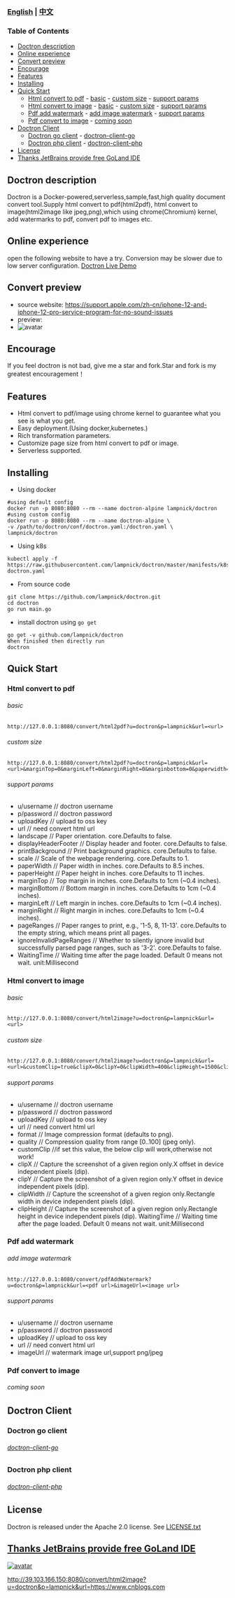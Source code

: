 ### [English](README.md) | [中文](README_ZH.md)

### Table of Contents

- [Doctron description](#doctron-description)
- [Online experience](#online-experience)
- [Convert preview](#convert-preview)
- [Encourage](#encourage)
- [Features](#features)
- [Installing](#installing)
- [Quick Start](#quick-start)
  - [Html convert to pdf](#html-convert-to-pdf)
        - [basic](#basic)
        - [custom size](#custom-size)
        - [support params](#support-params)
  - [Html convert to image](#html-convert-to-image)
        - [basic](#basic-1)
        - [custom size](#custom-size-1)
        - [support params](#support-params-1)
  - [Pdf add watermark](#pdf-add-watermark)
        - [add image watermark](#add-image-watermark)
        - [support params](#support-params-2)
  - [Pdf convert to image](#pdf-convert-to-image)
        - [coming soon](#coming-soon)
- [Doctron Client](#doctron-client)
  - [Doctron go client](#doctron-go-client)
        - [doctron-client-go](#doctron-client-go)
  - [Doctron php client](#doctron-php-client)
        - [doctron-client-php](#doctron-client-php)
- [License](#license)
- [Thanks JetBrains provide free GoLand IDE](#thanks-jetbrains-provide-free-goland-ide)
## Doctron description
Doctron is a Docker-powered,serverless,sample,fast,high quality document convert tool.Supply html convert to pdf(html2pdf), html convert to image(html2image like jpeg,png),which using chrome(Chromium) kernel, add watermarks to pdf, convert pdf to images etc.

## Online experience
open the following website to have a try. Conversion may be slower due to low server configuration.
[Doctron Live Demo](http://doctron.lampnick.com)

## Convert preview
- source website: https://support.apple.com/zh-cn/iphone-12-and-iphone-12-pro-service-program-for-no-sound-issues
- preview:
- ![avatar](test_data/preview.png)

## Encourage
If you feel doctron is not bad, give me a star and fork.Star and fork is my greatest encouragement！

## Features
- Html convert to pdf/image using chrome kernel to guarantee what you see is what you get.
- Easy deployment.(Using docker,kubernetes.)
- Rich transformation parameters.
- Customize page size from html convert to pdf or image.
- Serverless supported.

## Installing
- Using docker
```
#using default config
docker run -p 8080:8080 --rm --name doctron-alpine lampnick/doctron  
#using custom config
docker run -p 8080:8080 --rm --name doctron-alpine \
-v /path/to/doctron/conf/doctron.yaml:/doctron.yaml \
lampnick/doctron  
```
- Using k8s
```
kubectl apply -f https://raw.githubusercontent.com/lampnick/doctron/master/manifests/k8s-doctron.yaml
```
- From source code
```
git clone https://github.com/lampnick/doctron.git
cd doctron
go run main.go 
```

- install doctron using `go get` 
```
go get -v github.com/lampnick/doctron
When finished then directly run
doctron
```

## Quick Start
### Html convert to pdf
###### basic
```
http://127.0.0.1:8080/convert/html2pdf?u=doctron&p=lampnick&url=<url>  
```
###### custom size
```
http://127.0.0.1:8080/convert/html2pdf?u=doctron&p=lampnick&url=<url>&marginTop=0&marginLeft=0&marginRight=0&marginbottom=0&paperwidth=4.1  
```
###### support params
- u/username // doctron username
- p/password // doctron password
- uploadKey // upload to oss key
- url // need convert html url
- landscape // Paper orientation. core.Defaults to false.
- displayHeaderFooter // Display header and footer. core.Defaults to false.
- printBackground // Print background graphics. core.Defaults to false.
- scale // Scale of the webpage rendering. core.Defaults to 1.
- paperWidth // Paper width in inches. core.Defaults to 8.5 inches.
- paperHeight // Paper height in inches. core.Defaults to 11 inches.
- marginTop // Top margin in inches. core.Defaults to 1cm (~0.4 inches).
- marginBottom // Bottom margin in inches. core.Defaults to 1cm (~0.4 inches).
- marginLeft // Left margin in inches. core.Defaults to 1cm (~0.4 inches).
- marginRight // Right margin in inches. core.Defaults to 1cm (~0.4 inches).
- pageRanges // Paper ranges to print, e.g., '1-5, 8, 11-13'. core.Defaults to the empty string, which means print all pages.
- ignoreInvalidPageRanges // Whether to silently ignore invalid but successfully parsed page ranges, such as '3-2'. core.Defaults to false.
- WaitingTime // Waiting time after the page loaded. Default 0 means not wait. unit:Millisecond

### Html convert to image
###### basic
```
http://127.0.0.1:8080/convert/html2image?u=doctron&p=lampnick&url=<url>  
```
###### custom size
```
http://127.0.0.1:8080/convert/html2image?u=doctron&p=lampnick&url=<url>&customClip=true&clipX=0&clipY=0&clipWidth=400&clipHeight=1500&clipScale=2&format=jpeg&Quality=80  
```
###### support params
- u/username // doctron username
- p/password // doctron password
- uploadKey // upload to oss key
- url // need convert html url
- format // Image compression format (defaults to png).
- quality // Compression quality from range [0..100] (jpeg only).
- customClip //if set this value, the below clip will work,otherwise not work!
- clipX // Capture the screenshot of a given region only.X offset in device independent pixels (dip).
- clipY // Capture the screenshot of a given region only.Y offset in device independent pixels (dip).
- clipWidth // Capture the screenshot of a given region only.Rectangle width in device independent pixels (dip).
- clipHeight // Capture the screenshot of a given region only.Rectangle height in device independent pixels (dip).
WaitingTime // Waiting time after the page loaded. Default 0 means not wait. unit:Millisecond

### Pdf add watermark
###### add image watermark
```
http://127.0.0.1:8080/convert/pdfAddWatermark?u=doctron&p=lampnick&url=<pdf url>&imageUrl=<image url>
```
###### support params
- u/username // doctron username
- p/password // doctron password
- uploadKey // upload to oss key
- url // need convert html url
- imageUrl // watermark image url,support png/jpeg

### Pdf convert to image
###### coming soon

## Doctron Client
### Doctron go client
###### [doctron-client-go](https://github.com/lampnick/doctron-client-go)

### Doctron php client
###### [doctron-client-php](https://github.com/lampnick/doctron-client-php)

## License

Doctron is released under the Apache 2.0 license. See [LICENSE.txt](https://github.com/lampnick/doctron/blob/master/LICENSE)

## [Thanks JetBrains provide free GoLand IDE](https://jb.gg/OpenSource)
[![avatar](jetbrains.svg)](https://jb.gg/OpenSource)

http://39.103.166.150:8080/convert/html2image?u=doctron&p=lampnick&url=https://www.cnblogs.com

